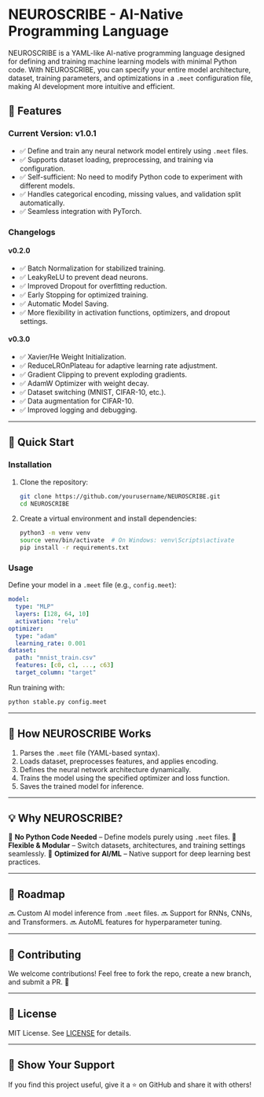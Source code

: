 # NEUROSCRIBE - AI-Native Programming Language

NEUROSCRIBE is a YAML-like AI-native programming language designed for defining and training machine learning models with minimal Python code. With NEUROSCRIBE, you can specify your entire model architecture, dataset, training parameters, and optimizations in a `.meet` configuration file, making AI development more intuitive and efficient.

## 🚀 Features

### **Current Version: v1.0.1**
- ✅ Define and train any neural network model entirely using `.meet` files.
- ✅ Supports dataset loading, preprocessing, and training via configuration.
- ✅ Self-sufficient: No need to modify Python code to experiment with different models.
- ✅ Handles categorical encoding, missing values, and validation split automatically.
- ✅ Seamless integration with PyTorch.

### **Changelogs**
#### **v0.2.0**
- ✅ Batch Normalization for stabilized training.
- ✅ LeakyReLU to prevent dead neurons.
- ✅ Improved Dropout for overfitting reduction.
- ✅ Early Stopping for optimized training.
- ✅ Automatic Model Saving.
- ✅ More flexibility in activation functions, optimizers, and dropout settings.

#### **v0.3.0**
- ✅ Xavier/He Weight Initialization.
- ✅ ReduceLROnPlateau for adaptive learning rate adjustment.
- ✅ Gradient Clipping to prevent exploding gradients.
- ✅ AdamW Optimizer with weight decay.
- ✅ Dataset switching (MNIST, CIFAR-10, etc.).
- ✅ Data augmentation for CIFAR-10.
- ✅ Improved logging and debugging.

---

## 📜 Quick Start

### **Installation**
1. Clone the repository:
   ```sh
   git clone https://github.com/yourusername/NEUROSCRIBE.git
   cd NEUROSCRIBE
   ```
2. Create a virtual environment and install dependencies:
   ```sh
   python3 -m venv venv
   source venv/bin/activate  # On Windows: venv\Scripts\activate
   pip install -r requirements.txt
   ```

### **Usage**
Define your model in a `.meet` file (e.g., `config.meet`):
```yaml
model:
  type: "MLP"
  layers: [128, 64, 10]
  activation: "relu"
optimizer:
  type: "adam"
  learning_rate: 0.001
dataset:
  path: "mnist_train.csv"
  features: [c0, c1, ..., c63]
  target_column: "target"
```

Run training with:
```sh
python stable.py config.meet
```

---

## 🤖 How NEUROSCRIBE Works
1. Parses the `.meet` file (YAML-based syntax).
2. Loads dataset, preprocesses features, and applies encoding.
3. Defines the neural network architecture dynamically.
4. Trains the model using the specified optimizer and loss function.
5. Saves the trained model for inference.

---

## 💡 Why NEUROSCRIBE?
🔹 **No Python Code Needed** – Define models purely using `.meet` files.
🔹 **Flexible & Modular** – Switch datasets, architectures, and training settings seamlessly.
🔹 **Optimized for AI/ML** – Native support for deep learning best practices.

---

## 📌 Roadmap
🔜 Custom AI model inference from `.meet` files.
🔜 Support for RNNs, CNNs, and Transformers.
🔜 AutoML features for hyperparameter tuning.

---

## 🤝 Contributing
We welcome contributions! Feel free to fork the repo, create a new branch, and submit a PR. 🚀

---

## 📄 License
MIT License. See [LICENSE](LICENSE) for details.

---

## 🌟 Show Your Support
If you find this project useful, give it a ⭐ on GitHub and share it with others!

